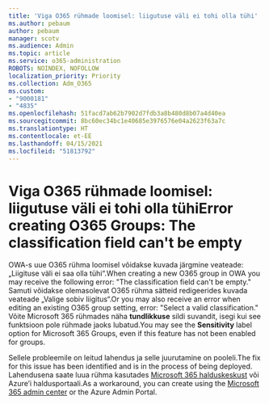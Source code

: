 ```yaml
---
title: 'Viga O365 rühmade loomisel: liigutuse väli ei tohi olla tühi'
ms.author: pebaum
author: pebaum
manager: scotv
ms.audience: Admin
ms.topic: article
ms.service: o365-administration
ROBOTS: NOINDEX, NOFOLLOW
localization_priority: Priority
ms.collection: Adm_O365
ms.custom:
- "9000181"
- "4835"
ms.openlocfilehash: 51facd7ab62b7902d7fdb3a8b480d8b07a4d40ea
ms.sourcegitcommit: 8bc60ec34bc1e40685e3976576e04a2623f63a7c
ms.translationtype: HT
ms.contentlocale: et-EE
ms.lasthandoff: 04/15/2021
ms.locfileid: "51813792"
---
```

# <a name="error-creating-o365-groups-the-classification-field-cant-be-empty"></a><span data-ttu-id="f7020-102">Viga O365 rühmade loomisel: liigutuse väli ei tohi olla tühi</span><span class="sxs-lookup"><span data-stu-id="f7020-102">Error creating O365 Groups: The classification field can't be empty</span></span>

<span data-ttu-id="f7020-103">OWA-s uue O365 rühma loomisel võidakse kuvada järgmine veateade: „Liigituse väli ei saa olla tühi“.</span><span class="sxs-lookup"><span data-stu-id="f7020-103">When creating a new O365 group in OWA you may receive the following error: "The classification field can't be empty."</span></span>  <span data-ttu-id="f7020-104">Samuti võidakse olemasolevat O365 rühma sätteid redigeerides kuvada veateade „Valige sobiv liigitus“.</span><span class="sxs-lookup"><span data-stu-id="f7020-104">Or you may also receive an error when editing an existing O365 group setting, error: "Select a valid classification."</span></span>   <span data-ttu-id="f7020-105">Võite Microsoft 365 rühmades näha **tundlikkuse** sildi suvandit, isegi kui see funktsioon pole rühmade jaoks lubatud.</span><span class="sxs-lookup"><span data-stu-id="f7020-105">You may see the **Sensitivity** label option for Microsoft 365 Groups, even if this feature has not been enabled for groups.</span></span>

<span data-ttu-id="f7020-106">Sellele probleemile on leitud lahendus ja selle juurutamine on pooleli.</span><span class="sxs-lookup"><span data-stu-id="f7020-106">The fix for this issue has been identified and is in the process of being deployed.</span></span>  <span data-ttu-id="f7020-107">Lahendusena saate luua rühma kasutades [Microsoft 365 halduskeskust](https://docs.microsoft.com/microsoft-365/admin/create-groups/create-groups?view=o365-worldwide) või Azure’i haldusportaali.</span><span class="sxs-lookup"><span data-stu-id="f7020-107">As a workaround, you can create using the [Microsoft 365 admin center](https://docs.microsoft.com/microsoft-365/admin/create-groups/create-groups?view=o365-worldwide) or the Azure Admin Portal.</span></span>
